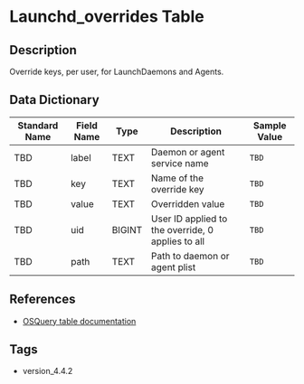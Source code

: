 # Launchd_overrides Table

## Description
Override keys, per user, for LaunchDaemons and Agents.

## Data Dictionary
|Standard Name|Field Name|Type|Description|Sample Value|
|---|---|---|---|---|
|TBD|label|TEXT|Daemon or agent service name|`TBD`|
|TBD|key|TEXT|Name of the override key|`TBD`|
|TBD|value|TEXT|Overridden value|`TBD`|
|TBD|uid|BIGINT|User ID applied to the override, 0 applies to all|`TBD`|
|TBD|path|TEXT|Path to daemon or agent plist|`TBD`|

## References
* [OSQuery table documentation](https://osquery.io/schema/current#launchd_overrides)

## Tags
* version_4.4.2